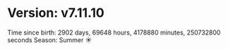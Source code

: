 # Version: v7.11.10
Time since birth: 2902 days, 69648 hours, 4178880 minutes, 250732800 seconds
Season: Summer ☀️

